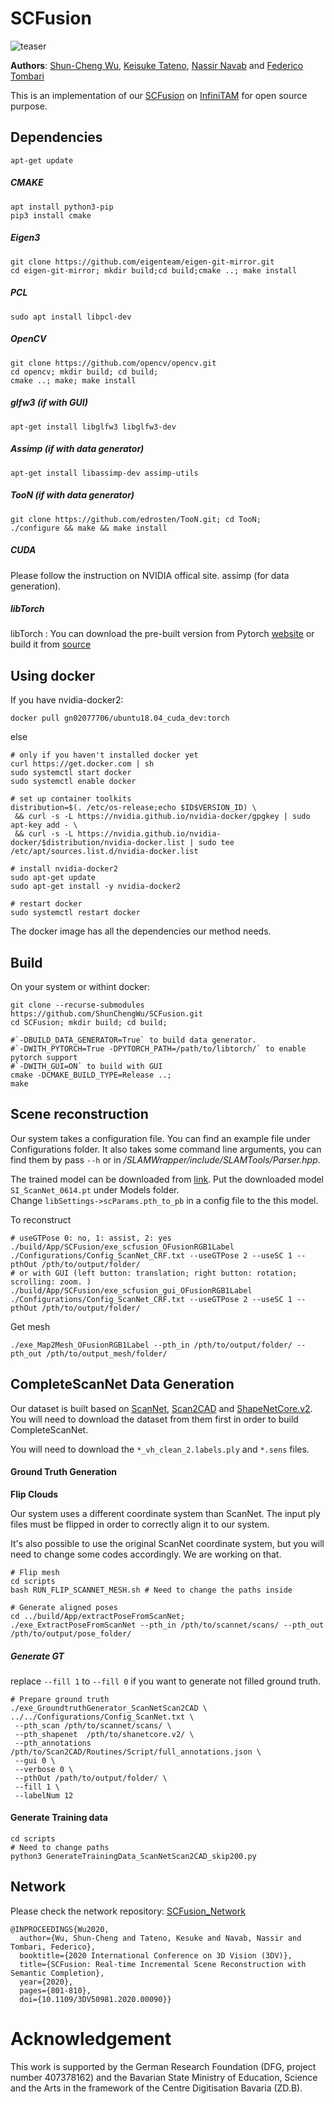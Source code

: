 # SCFusion
![teaser](https://github.com/ShunChengWu/SCFusion_Network/blob/main/img/landscape_teaser.png)

**Authors**: [Shun-Cheng Wu][sc], [Keisuke Tateno][keisu], [Nassir Navab][nassir] and [Federico Tombari][fede]

[sc]:http://campar.in.tum.de/Main/ShunChengWu
[keisu]:http://campar.in.tum.de/Main/KeisukeTateno
[nassir]:http://campar.in.tum.de/Main/NassirNavabCv
[fede]:http://campar.in.tum.de/Main/FedericoTombari

This is an implementation of our [SCFusion](https://arxiv.org/abs/2010.13662) on [InfiniTAM](https://github.com/victorprad/InfiniTAM) for open source purpose. 

## Dependencies
```
apt-get update
```
##### CMAKE
```
apt install python3-pip
pip3 install cmake
```
##### Eigen3
```
git clone https://github.com/eigenteam/eigen-git-mirror.git
cd eigen-git-mirror; mkdir build;cd build;cmake ..; make install
```
##### PCL
`sudo apt install libpcl-dev`

##### OpenCV
```
git clone https://github.com/opencv/opencv.git
cd opencv; mkdir build; cd build;
cmake ..; make; make install
```
##### glfw3 (if with GUI)
```
apt-get install libglfw3 libglfw3-dev
```
##### Assimp (if with data generator)
```
apt-get install libassimp-dev assimp-utils
```
##### TooN (if with data generator)
```
git clone https://github.com/edrosten/TooN.git; cd TooN;
./configure && make && make install
```
##### CUDA
Please follow the instruction on NVIDIA offical site.
assimp (for data generation).

##### libTorch
libTorch : You can download the pre-built version from Pytorch [website](https://pytorch.org/get-started/locally/)
or build it from [source](https://github.com/pytorch/pytorch#from-source)


## Using docker
If you have nvidia-docker2:
```
docker pull gn02077706/ubuntu18.04_cuda_dev:torch
```
else 
```
# only if you haven't installed docker yet
curl https://get.docker.com | sh
sudo systemctl start docker
sudo systemctl enable docker

# set up container toolkits
distribution=$(. /etc/os-release;echo $ID$VERSION_ID) \
 && curl -s -L https://nvidia.github.io/nvidia-docker/gpgkey | sudo apt-key add - \
 && curl -s -L https://nvidia.github.io/nvidia-docker/$distribution/nvidia-docker.list | sudo tee /etc/apt/sources.list.d/nvidia-docker.list

# install nvidia-docker2
sudo apt-get update
sudo apt-get install -y nvidia-docker2

# restart docker
sudo systemctl restart docker
```
The docker image has all the dependencies our method needs. 





## Build
On your system or withint docker:
```
git clone --recurse-submodules https://github.com/ShunChengWu/SCFusion.git
cd SCFusion; mkdir build; cd build; 

#`-DBUILD_DATA_GENERATOR=True` to build data generator. 
#`-DWITH_PYTORCH=True -DPYTORCH_PATH=/path/to/libtorch/` to enable pytorch support
#`-DWITH_GUI=ON` to build with GUI
cmake -DCMAKE_BUILD_TYPE=Release ..;
make
```


## Scene reconstruction
Our system takes a configuration file. You can find an example file under Configurations folder.
It also takes some command line arguments, you can find them by pass `--h` or in */SLAMWrapper/include/SLAMTools/Parser.hpp*.

The trained model can be downloaded from [link](https://drive.google.com/file/d/1wHkhsVllWq8Egv_2c8VU6Zi61yaYoDl7/view?usp=sharing).
Put the downloaded model `SI_ScanNet_0614.pt` under Models folder.  
Change `libSettings->scParams.pth_to_pb` in a config file to the this model. 

To reconstruct
```
# useGTPose 0: no, 1: assist, 2: yes
./build/App/SCFusion/exe_scfusion_OFusionRGB1Label ./Configurations/Config_ScanNet_CRF.txt --useGTPose 2 --useSC 1 --pthOut /pth/to/output/folder/
# or with GUI (left button: translation; right button: rotation; scrolling: zoom. )
./build/App/SCFusion/exe_scfusion_gui_OFusionRGB1Label ./Configurations/Config_ScanNet_CRF.txt --useGTPose 2 --useSC 1 --pthOut /pth/to/output/folder/
```

Get mesh
```
./exe_Map2Mesh_OFusionRGB1Label --pth_in /pth/to/output/folder/ --pth_out /pth/to/output_mesh/folder/
```


## CompleteScanNet Data Generation
Our dataset is built based on [ScanNet][scannet], [Scan2CAD][scan2cad] and [ShapeNetCore.v2][shapenet]. You will need
to download the dataset from them first in order to build CompleteScanNet.

You will need to download the `*_vh_clean_2.labels.ply` and `*.sens` files.

[scannet]:https://github.com/ScanNet/ScanNet
[scan2cad]:https://github.com/skanti/Scan2CAD
[shapenet]:https://www.shapenet.org/

#### Ground Truth Generation
**Flip Clouds**

Our system uses a different coordinate system than ScanNet. The input ply files must be flipped in order to correctly 
align it to our system.

It's also possible to use the original ScanNet coordinate system, but you will need to change 
some codes accordingly. We are working on that. 
```
# Flip mesh
cd scripts
bash RUN_FLIP_SCANNET_MESH.sh # Need to change the paths inside  

# Generate aligned poses
cd ../build/App/extractPoseFromScanNet;
./exe_ExtractPoseFromScanNet --pth_in /pth/to/scannet/scans/ --pth_out /pth/to/output/pose_folder/
```

##### Generate GT
replace `--fill 1` to `--fill 0` if you want to generate not filled ground truth. 
```
# Prepare ground truth
./exe_GroundtruthGenerator_ScanNetScan2CAD \
../../Configurations/Config_ScanNet.txt \
 --pth_scan /pth/to/scannet/scans/ \
 --pth_shapenet  /pth/to/shanetcore.v2/ \
 --pth_annotations /pth/to/Scan2CAD/Routines/Script/full_annotations.json \
 --gui 0 \
 --verbose 0 \
 --pthOut /path/to/output/folder/ \
 --fill 1 \
 --labelNum 12
```

#### Generate Training data
```
cd scripts
# Need to change paths
python3 GenerateTrainingData_ScanNetScan2CAD_skip200.py
```


## Network 
Please check the network repository: [SCFusion_Network](https://github.com/ShunChengWu/SCFusion_Network)

```
@INPROCEEDINGS{Wu2020,
  author={Wu, Shun-Cheng and Tateno, Kesuke and Navab, Nassir and Tombari, Federico},
  booktitle={2020 International Conference on 3D Vision (3DV)}, 
  title={SCFusion: Real-time Incremental Scene Reconstruction with Semantic Completion}, 
  year={2020},
  pages={801-810},
  doi={10.1109/3DV50981.2020.00090}}
 ```


# Acknowledgement
This work is supported by the German Research Foundation (DFG, project number 407378162) and the Bavarian State Ministry of Education, Science and the Arts in the framework of the Centre Digitisation Bavaria (ZD.B).




